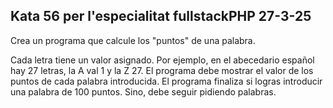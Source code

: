 ## **Kata 56** per l'especialitat fullstackPHP 27-3-25

Crea un programa que calcule los "puntos" de una palabra.

Cada letra tiene un valor asignado. Por ejemplo, en el abecedario español hay 27 letras, la A val 1 y la Z 27.
El programa debe mostrar el valor de los puntos de cada palabra introducida.
El programa finaliza si logras introducir una palabra de 100 puntos. Sino, debe seguir pidiendo palabras.